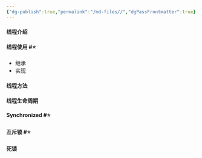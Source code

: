 ```yaml
---
{"dg-publish":true,"permalink":"/md-files//","dgPassFrontmatter":true}
---
```


#### 线程介绍

#### 线程使用 #⭐️ 
- 继承
- 实现
#### 线程方法

#### 线程生命周期

#### Synchronized #⭐️ 

#### 互斥锁 #⭐️ 

#### 死锁